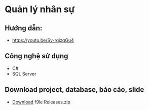 # Quản lý nhân sự

## Hướng dẫn: 
- https://youtu.be/Sv-rqjzqGu4

## Công nghệ sử dụng
- C#
- SQL Server

## Download project, database, báo cáo, slide
- [Download](https://github.com/anhdh-gh/Quan-ly-nhan-su/releases/tag/1.0) f9le Releases.zip
